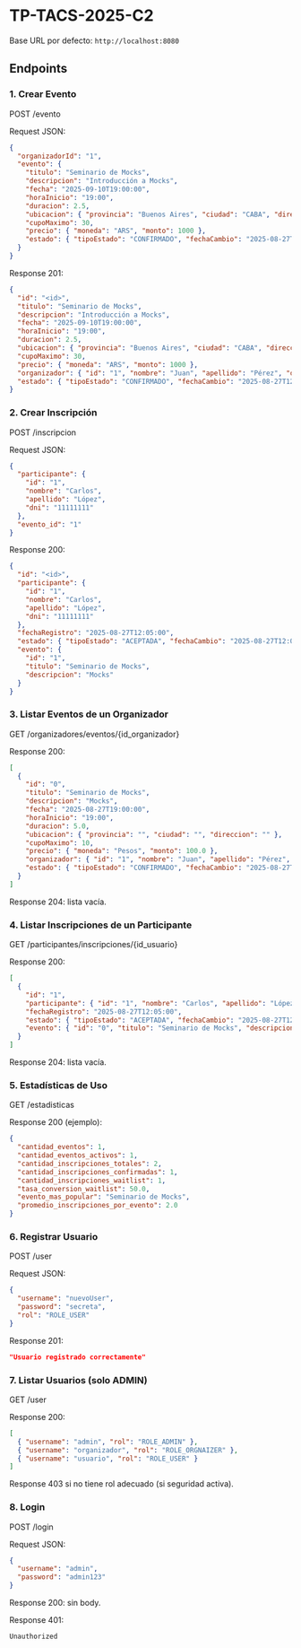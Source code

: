 # TP-TACS-2025-C2


Base URL por defecto: `http://localhost:8080`

## Endpoints

### 1. Crear Evento
POST /evento

Request JSON:
```json
{
  "organizadorId": "1",
  "evento": {
    "titulo": "Seminario de Mocks",
    "descripcion": "Introducción a Mocks",
    "fecha": "2025-09-10T19:00:00",
    "horaInicio": "19:00",
    "duracion": 2.5,
    "ubicacion": { "provincia": "Buenos Aires", "ciudad": "CABA", "direccion": "Av. Siempre Viva 123" },
    "cupoMaximo": 30,
    "precio": { "moneda": "ARS", "monto": 1000 },
    "estado": { "tipoEstado": "CONFIRMADO", "fechaCambio": "2025-08-27T12:00:00" }
  }
}
```
Response 201:
```json
{
  "id": "<id>",
  "titulo": "Seminario de Mocks",
  "descripcion": "Introducción a Mocks",
  "fecha": "2025-09-10T19:00:00",
  "horaInicio": "19:00",
  "duracion": 2.5,
  "ubicacion": { "provincia": "Buenos Aires", "ciudad": "CABA", "direccion": "Av. Siempre Viva 123" },
  "cupoMaximo": 30,
  "precio": { "moneda": "ARS", "monto": 1000 },
  "organizador": { "id": "1", "nombre": "Juan", "apellido": "Pérez", "dni": "12345678" },
  "estado": { "tipoEstado": "CONFIRMADO", "fechaCambio": "2025-08-27T12:00:00" }
}
```

### 2. Crear Inscripción
POST /inscripcion

Request JSON:
```json
{
  "participante": {
    "id": "1",
    "nombre": "Carlos",
    "apellido": "López",
    "dni": "11111111"
  },
  "evento_id": "1"
}
```
Response 200:
```json
{
  "id": "<id>",
  "participante": {
    "id": "1",
    "nombre": "Carlos",
    "apellido": "López",
    "dni": "11111111"
  },
  "fechaRegistro": "2025-08-27T12:05:00",
  "estado": { "tipoEstado": "ACEPTADA", "fechaCambio": "2025-08-27T12:05:00" },
  "evento": {
    "id": "1",
    "titulo": "Seminario de Mocks",
    "descripcion": "Mocks"
  }
}
```

### 3. Listar Eventos de un Organizador
GET /organizadores/eventos/{id_organizador}

Response 200:
```json
[
  {
    "id": "0",
    "titulo": "Seminario de Mocks",
    "descripcion": "Mocks",
    "fecha": "2025-08-27T19:00:00",
    "horaInicio": "19:00",
    "duracion": 5.0,
    "ubicacion": { "provincia": "", "ciudad": "", "direccion": "" },
    "cupoMaximo": 10,
    "precio": { "moneda": "Pesos", "monto": 100.0 },
    "organizador": { "id": "1", "nombre": "Juan", "apellido": "Pérez", "dni": "12345678" },
    "estado": { "tipoEstado": "CONFIRMADO", "fechaCambio": "2025-08-27T12:00:00" }
  }
]
```
Response 204: lista vacía.

### 4. Listar Inscripciones de un Participante
GET /participantes/inscripciones/{id_usuario}

Response 200:
```json
[
  {
    "id": "1",
    "participante": { "id": "1", "nombre": "Carlos", "apellido": "López", "dni": "11111111" },
    "fechaRegistro": "2025-08-27T12:05:00",
    "estado": { "tipoEstado": "ACEPTADA", "fechaCambio": "2025-08-27T12:05:00" },
    "evento": { "id": "0", "titulo": "Seminario de Mocks", "descripcion": "Mocks" }
  }
]
```
Response 204: lista vacía.

### 5. Estadísticas de Uso
GET /estadisticas

Response 200 (ejemplo):
```json
{
  "cantidad_eventos": 1,
  "cantidad_eventos_activos": 1,
  "cantidad_inscripciones_totales": 2,
  "cantidad_inscripciones_confirmadas": 1,
  "cantidad_inscripciones_waitlist": 1,
  "tasa_conversion_waitlist": 50.0,
  "evento_mas_popular": "Seminario de Mocks",
  "promedio_inscripciones_por_evento": 2.0
}
```

### 6. Registrar Usuario
POST /user

Request JSON:
```json
{
  "username": "nuevoUser",
  "password": "secreta",
  "rol": "ROLE_USER"
}
```
Response 201:
```json
"Usuario registrado correctamente"
```

### 7. Listar Usuarios (solo ADMIN)
GET /user

Response 200:
```json
[
  { "username": "admin", "rol": "ROLE_ADMIN" },
  { "username": "organizador", "rol": "ROLE_ORGNAIZER" },
  { "username": "usuario", "rol": "ROLE_USER" }
]
```
Response 403 si no tiene rol adecuado (si seguridad activa).

### 8. Login
POST /login

Request JSON:
```json
{
  "username": "admin",
  "password": "admin123"
}
```
Response 200: sin body.

Response 401:
```text
Unauthorized
```
